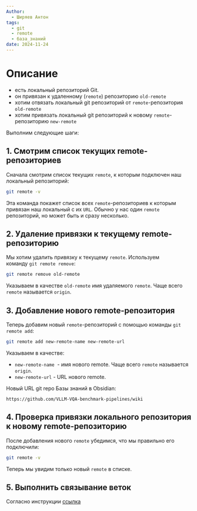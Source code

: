 ```yaml
---
Author:
  - Ширяев Антон
tags:
  - git
  - remote
  - база_знаний
date: 2024-11-24
---
```

# Описание

* есть локальный репозиторий Git.
* он привязан к удаленному (`remote`) репозиторию `old-remote`
* хотим отвязать локальный git репозиторий от `remote`-репозитория `old-remote`
* хотим привязать локальный git репозиторий к новому `remote`-репозиторию `new-remote`

Выполним следующие шаги:

## 1. Смотрим список текущих remote-репозиториев

Сначала смотрим список текущих `remote`, к которым подключен наш локальный репозиторий:

```bash
git remote -v
```

Эта команда покажет список всех `remote`-репозиториев к которым привязан наш локальный с их `URL`.
Обычно у нас один `remote` репозиторий, но может быть и сразу несколько.
## 2. Удаление привязки к текущему remote-репозиторию

Мы хотим удалить привязку к текущему `remote`.
Используем команду `git remote remove`:

```bash
git remote remove old-remote
```

Указываем в качестве `old-remote` имя удаляемого `remote`.
Чаще всего `remote` называется  `origin`.

## 3. Добавление нового remote-репозитория

Теперь добавим новый `remote`-репозиторий с помощью команды `git remote add`:

```bash
git remote add new-remote-name new-remote-url
```

Указываем в качестве:
* `new-remote-name`  - имя нового remote. Чаще всего `remote` называется  `origin`.
* `new-remote-url` - URL нового remote.

Новый URL git repo Базы знаний в Obsidian:
```
https://github.com/VLLM-VQA-benchmark-pipelines/wiki
```

## 4. Проверка привязки локального репозитория к новому remote-репозиторию

После добавления нового `remote` убедимся, что мы правильно его подключили:

```bash
git remote -v
```

Теперь мы увидим только новый `remote` в списке.

## 5. Выполнить связывание веток

Согласно инструкции [ссылка](cards/Связывание%20main%20локального%20репозитория%20с%20main%20у%20remote.md)